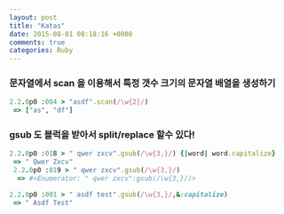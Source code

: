 ```yaml
---
layout: post
title: "Katas"
date: 2015-08-01 08:18:16 +0000
comments: true
categories: Ruby
---
```


### 문자열에서 scan 을 이용해서 특정 갯수 크기의 문자열 배열을 생성하기
```ruby
2.2.0p0 :004 > "asdf".scan(/\w{2}/)
 => ["as", "df"]
```

### gsub 도 블럭을 받아서 split/replace 할수 있다!
```ruby
2.2.0p0 :018 > " qwer zxcv".gsub(/\w{3,}/) {|word| word.capitalize}
 => " Qwer Zxcv"
 2.2.0p0 :019 > " qwer zxcv".gsub(/\w{3,}/)
  => #<Enumerator: " qwer zxcv":gsub(/\w{3,}/)>

2.2.0p0 :001 > " asdf test".gsub(/\w{3,}/,&:capitalize)
 => " Asdf Test"
```

